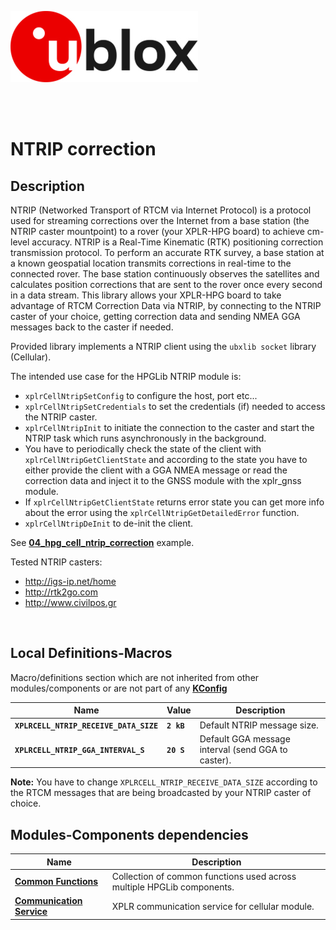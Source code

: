 ![u-blox](./../../../../media/shared/logos/ublox_logo.jpg)

<br>
<br>

# NTRIP correction

## Description

NTRIP (Networked Transport of RTCM via Internet Protocol) is a protocol used for streaming corrections over the Internet from a base station (the NTRIP caster mountpoint) to a rover (your XPLR-HPG board) to achieve cm-level accuracy.
NTRIP is a Real-Time Kinematic (RTK) positioning correction transmission protocol. To perform an accurate RTK survey, a base station at a known geospatial location transmits corrections in real-time to the connected rover. The base station continuously observes the satellites and calculates position corrections that are sent to the rover once every second in a data stream. 
This library allows your XPLR-HPG board to take advantage of RTCM Correction Data via NTRIP, by connecting to the NTRIP caster of your choice, getting correction data and sending NMEA GGA messages back to the caster if needed.

Provided library implements a NTRIP client using the `ubxlib socket` library (Cellular).

The intended use case for the HPGLib NTRIP module is:
- `xplrCellNtripSetConfig` to configure the host, port etc...
- `xplrCellNtripSetCredentials` to set the credentials (if) needed to access the NTRIP caster.
- `xplrCellNtripInit` to initiate the connection to the caster and start the NTRIP task which runs asynchronously in the background.
- You have to periodically check the state of the client with `xplrCellNtripGetClientState` and according to the state you have to either provide the client with a GGA NMEA message or read the correction data and inject it to the GNSS module with the xplr_gnss module.
- If `xplrCellNtripGetClientState` returns error state you can get more info about the error using the `xplrCellNtripGetDetailedError` function.
- `xplrCellNtripDeInit` to de-init the client.

See **[04_hpg_cell_ntrip_correction](./../../../../examples/cellular/04_hpg_cell_ntrip_correction)** example.


Tested NTRIP casters:
- http://igs-ip.net/home
- http://rtk2go.com
- http://www.civilpos.gr
<br>

## Local Definitions-Macros
Macro/definitions section which are not inherited from other modules/components or are not part of any **[KConfig](./../../../../docs/README_kconfig.md)**

Name | Value | Description
--- | --- | ---
**`XPLRCELL_NTRIP_RECEIVE_DATA_SIZE`** | **`2 kB`** | Default NTRIP message size.
**`XPLRCELL_NTRIP_GGA_INTERVAL_S`** | **`20 S`** | Default GGA message interval (send GGA to caster).


**Note:** You have to change `XPLRCELL_NTRIP_RECEIVE_DATA_SIZE` according to the RTCM messages that are being broadcasted by your NTRIP caster of choice.
<br>

## Modules-Components dependencies
Name | Description
--- | ---
**[Common Functions](./../common/)** | Collection of common functions used across multiple HPGLib components.
**[Communication Service](./../common/)** | XPLR communication service for cellular module.
<br>